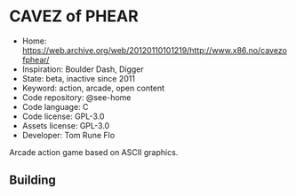 # CAVEZ of PHEAR

- Home: https://web.archive.org/web/20120110101219/http://www.x86.no/cavezofphear/
- Inspiration: Boulder Dash, Digger
- State: beta, inactive since 2011
- Keyword: action, arcade, open content
- Code repository: @see-home
- Code language: C
- Code license: GPL-3.0
- Assets license: GPL-3.0
- Developer: Tom Rune Flo

Arcade action game based on ASCII graphics.

## Building
